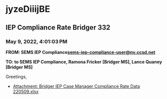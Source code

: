 # jyzeDiiijBE
## IEP Compliance Rate Bridger 332
### May 9, 2022, 4:01:03 PM
**FROM: SEMS IEP Compliance<sems-iep-compliance-user@nv.ccsd.net>**

**TO: to SEMS IEP Compliance, Ramona Fricker [Bridger MS], Lance Quaney [Bridger MS]**


Greetings,  





* [Attachment: Bridger IEP Case Manager Compliance Rate Data 220509.xlsx](jyzeDiiijBE-attachment-1.xlsx)
